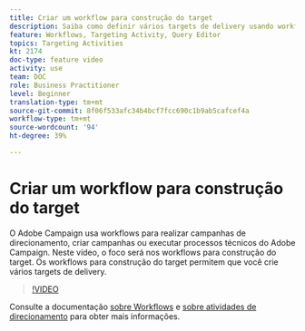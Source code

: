 ```yaml
---
title: Criar um workflow para construção do target
description: Saiba como definir vários targets de delivery usando workflows para construção do target.
feature: Workflows, Targeting Activity, Query Editor
topics: Targeting Activities
kt: 2174
doc-type: feature video
activity: use
team: DOC
role: Business Practitioner
level: Beginner
translation-type: tm+mt
source-git-commit: 8f06f533afc34b4bcf7fcc690c1b9ab5cafcef4a
workflow-type: tm+mt
source-wordcount: '94'
ht-degree: 39%

---
```



# Criar um workflow para construção do target

O Adobe Campaign usa workflows para realizar campanhas de direcionamento, criar campanhas ou executar processos técnicos do Adobe Campaign. Neste vídeo, o foco será nos workflows para construção do target. Os workflows para construção do target permitem que você crie vários targets de delivery.

>[!VIDEO](https://video.tv.adobe.com/v/25605?quality=12)

Consulte a documentação [sobre Workflows](https://docs.adobe.com/content/help/pt-BR/campaign-classic/using/automating-with-workflows/introduction/about-workflows.html)
e [sobre atividades de direcionamento](https://docs.adobe.com/content/help/pt-BR/campaign-classic/using/automating-with-workflows/targeting-activities/about-targeting-activities.html) para obter mais informações.
